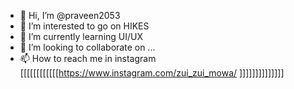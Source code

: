 - 👋 Hi, I’m @praveen2053
- 👀 I’m interested to go on HIKES
- 🌱 I’m currently learning UI/UX
- 💞️ I’m looking to collaborate on ...
- 📫 How to reach me in instagram [[[[[[[[[[[[https://www.instagram.com/zui_zui_mowa/ ]]]]]]]]]]]]]]
